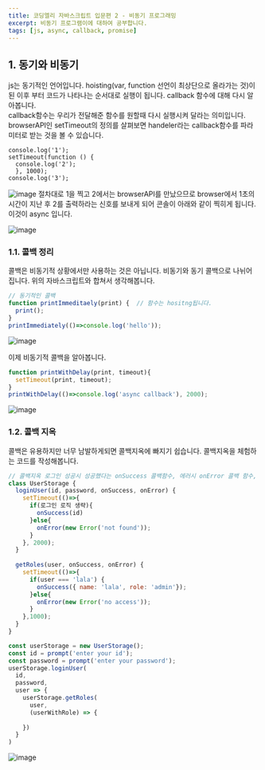 ```yaml
---
title: 코딩엘리 자바스크립트 입문편 2 - 비동기 프로그래밍
excerpt: 비동기 프로그램이에 대하여 공부합니다.
tags: [js, async, callback, promise]
---
```


## 1. 동기와 비동기
js는 동기적인 언어입니다. hoisting(var, function 선언이 최상단으로 올라가는 것)이 된 이후 부터 코드가 나타나는 순서대로 실행이 됩니다. callback 함수에 대해 다시 알아봅니다.  
callback함수는 우리가 전달해준 함수를 원할때 다시 실행시켜 달라는 의미입니다. browserAPI인 setTimeout의 정의를 살펴보면 handeler라는 callback함수를 파라미터로 받는 것을 볼 수 있습니다.  

```javascirpt
console.log('1');
setTimeout(function () {
  console.log('2');
  }, 1000);
console.log('3');
```

![image](https://user-images.githubusercontent.com/78904413/174243064-752bfb8b-e66c-48d4-9131-a48cf30dbf94.png)
절차대로 1을 찍고 2에서는 browserAPI를 만났으므로 browser에서 1초의 시간이 지난 후 2를 출력하라는 신호를 보내게 되어 콘솔이 아래와 같이 찍히게 됩니다. 이것이 async 입니다.  


![image](https://user-images.githubusercontent.com/78904413/174548581-493ebf05-4dbe-40b2-a2be-c7a5099fa08e.png)

### 1.1. 콜백 정리
콜백은 비동기적 상황에서만 사용하는 것은 아닙니다. 비동기와 동기 콜백으로 나뉘어 집니다. 위의 자바스크립트와 합쳐서 생각해봅니다.  
```javascript
// 동기적인 콜백
function printImmeditaely(print) {  // 함수는 hositng됩니다.
  print();
}
printImmediately(()=>console.log('hello'));
```

![image](https://user-images.githubusercontent.com/78904413/174549193-6a29b405-2891-43bf-83f6-40093c3331e3.png)

이제 비동기적 콜백을 알아봅니다.  
```javascript
function printWithDelay(print, timeout){
  setTimeout(print, timeout);
}
printWithDelay(()=>console.log('async callback'), 2000);
```

![image](https://user-images.githubusercontent.com/78904413/174549446-6fdced98-a91c-44c7-bc8a-558d78ae1e97.png)

### 1.2.  콜백 지옥
콜백은 유용하지만 너무 남발하게되면 콜백지옥에 빠지기 쉽습니다. 콜백지옥을 체험하는 코드를 작성해봅니다.  

```javascript
// 콜백지옥 로그인 성공시 성공했다는 onSuccess 콜백함수, 에러시 onError 콜백 함수, 로그인 성공시 역할을 불러오는 함수실행
class UserStorage {
  loginUser(id, password, onSuccess, onError) {
    setTimeout(()=>{
      if(로그인 로직 생략){
        onSuccess(id)
      }else{
        onError(new Error('not found')); 
      }      
    }, 2000);
  }
  
  getRoles(user, onSuccess, onError) {
    setTimeout(()=>{
      if(user === 'lala') {
        onSuccess({ name: 'lala', role: 'admin'});
      }else{
        onError(new Error('no access'));
      }
    },1000);
  }
}

const userStorage = new UserStorage();
const id = prompt('enter your id');
const password = prompt('enter your password');
userStorage.loginUser(
  id,
  password,
  user => {
    userStorage.getRoles(
      user,
      (userWithRole) => {
      
    })
  }
)
```

![image](https://user-images.githubusercontent.com/78904413/174552302-575a388b-49f5-455d-a50f-6411eb327ae4.png)


